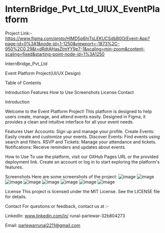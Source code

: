 # InternBridge_Pvt_Ltd_UIUX_EventPlatform

Project Link:- https://www.figma.com/proto/HlMD5p6hiTsLEKUCSdbB0O/Event-App?page-id=0%3A1&node-id=1-1250&viewport=-1873%2C-950%2C0.29&t=dRdtAHasZtmYY9e7-1&scaling=min-zoom&content-scaling=fixed&starting-point-node-id=1%3A1250

InternBridge_Pvt_Ltd

Event Platform Project(UI/UX Design)

Table of Contents

Introduction
Features
How to Use
Screenshots
License
Contact

Introduction

Welcome to the Event Platform Project! This platform is designed to help users create, manage, and attend events easily. Designed in Figma, it provides a clean and intuitive interface for all your event needs.

Features
User Accounts: Sign up and manage your profile.
Create Events: Easily create and customize your events.
Discover Events: Find events using search and filters.
RSVP and Tickets: Manage your attendance and tickets.
Notifications: Receive reminders and updates about events.

How to Use
To use the platform, visit our GitHub Pages URL or the provided deployment link. Create an account or log in to start exploring the platform's features.

Screenshots
Here are some screenshots of the project:
![image](https://github.com/Runal-Parlewar/InternBridge_Pvt_Ltd_EventPlatform/assets/174642736/20c3d415-f49a-4197-9fe5-966ac9a5cb1d)
![image](https://github.com/Runal-Parlewar/InternBridge_Pvt_Ltd_EventPlatform/assets/174642736/a6557f73-d0b1-43e4-9ed6-9e09a10000f0)
![image](https://github.com/Runal-Parlewar/InternBridge_Pvt_Ltd_EventPlatform/assets/174642736/d0a46ec2-c7f6-4bbb-90fb-45532e2ade39)
![image](https://github.com/Runal-Parlewar/InternBridge_Pvt_Ltd_EventPlatform/assets/174642736/a7d2a920-9a78-402b-bdae-2051445f867d)
![image](https://github.com/Runal-Parlewar/InternBridge_Pvt_Ltd_EventPlatform/assets/174642736/18b49e28-262f-42db-a637-e4239f71faa6)
![image](https://github.com/Runal-Parlewar/InternBridge_Pvt_Ltd_EventPlatform/assets/174642736/b4e38da2-5973-47ea-b1d2-47c6747657c1)
![image](https://github.com/Runal-Parlewar/InternBridge_Pvt_Ltd_EventPlatform/assets/174642736/9e949bcd-ee43-4fb5-bd9c-69e4f0c990ca)
![image](https://github.com/Runal-Parlewar/InternBridge_Pvt_Ltd_EventPlatform/assets/174642736/f1f64a24-244f-4e48-88b0-c53cc9ab326f)


License
This project is licensed under the MIT License. See the LICENSE file for details.

Contact
For questions or feedback, contact us at :-

LinkedIn: www.linkedin.com/in/
runal-parlewar-32b804273

Email: parlewarrunal2211@gmail.com

